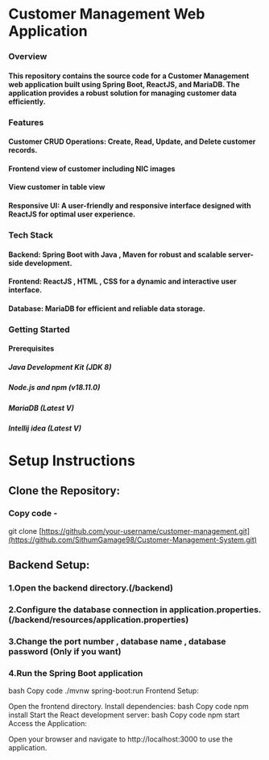 # Customer Management Web Application
### Overview
#### This repository contains the source code for a Customer Management web application built using Spring Boot, ReactJS, and MariaDB. The application provides a robust solution for managing customer data efficiently.

### Features
#### Customer CRUD Operations: Create, Read, Update, and Delete customer records.
#### Frontend view of customer including NIC images
#### View customer in table view
#### Responsive UI: A user-friendly and responsive interface designed with ReactJS for optimal user experience.

### Tech Stack
#### Backend: Spring Boot with Java , Maven for robust and scalable server-side development.
#### Frontend: ReactJS , HTML , CSS for a dynamic and interactive user interface.
#### Database: MariaDB for efficient and reliable data storage.

### Getting Started
#### Prerequisites
##### Java Development Kit (JDK 8)
##### Node.js and npm (v18.11.0)
##### MariaDB (Latest V)
##### Intellij idea (Latest V)

# Setup Instructions
## Clone the Repository:

### Copy code - 
git clone [https://github.com/your-username/customer-management.git](https://github.com/SithumGamage98/Customer-Management-System.git)

## Backend Setup:

### 1.Open the backend directory.(/backend)
### 2.Configure the database connection in application.properties.(/backend/resources/application.properties)
### 3.Change the port number , database name , database password (Only if you want)
### 4.Run the Spring Boot application

bash
Copy code
./mvnw spring-boot:run
Frontend Setup:

Open the frontend directory.
Install dependencies:
bash
Copy code
npm install
Start the React development server:
bash
Copy code
npm start
Access the Application:

Open your browser and navigate to http://localhost:3000 to use the application.
